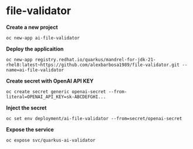 # file-validator

**Create a new project**
~~~
oc new-app ai-file-validator
~~~

**Deploy the applicaition**
~~~
oc new-app registry.redhat.io/quarkus/mandrel-for-jdk-21-rhel8:latest~https://github.com/alexbarbosa1989/file-validator.git --name=ai-file-validator
~~~

**Create secret with OpenAI API KEY**
~~~
oc create secret generic openai-secret --from-literal=OPENAI_API_KEY=sk-ABCDEFGHI...
~~~

**Inject the secret**
~~~
oc set env deployment/ai-file-validator --from=secret/openai-secret
~~~

**Expose the service**
~~~
oc expose svc/quarkus-ai-validator
~~~
